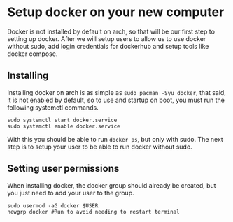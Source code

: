 # Setup docker on your new computer
Docker is not installed by default on arch, so that will be our first step to setting up docker. After we will setup users to allow us to use docker without sudo, add login credentials for dockerhub and setup tools like docker compose.

## Installing
Installing docker on arch is as simple as `sudo pacman -Syu docker`, that said, it is not enabled by default, so to use and startup on boot, you must run the following systemctl commands.

```
sudo systemctl start docker.service
sudo systemctl enable docker.service
```
With this you should be able to run `docker ps`, but only with sudo. The next step is to setup your user to be able to run docker without sudo.

## Setting user permissions
When installing docker, the docker group should already be created, but you just need to add your user to the group.

```
sudo usermod -aG docker $USER
newgrp docker #Run to avoid needing to restart terminal
```
